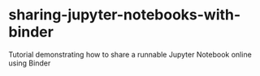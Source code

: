 # sharing-jupyter-notebooks-with-binder
Tutorial demonstrating how to share a runnable Jupyter Notebook online using Binder
